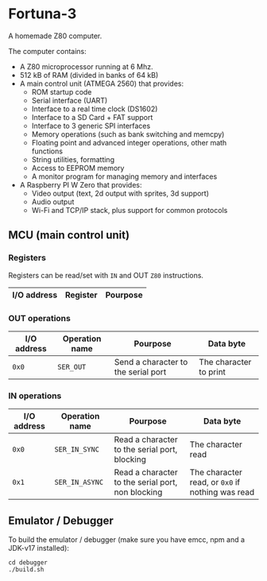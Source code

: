 # Fortuna-3
A homemade Z80 computer.

The computer contains:

 - A Z80 microprocessor running at 6 Mhz.
 - 512 kB of RAM (divided in banks of 64 kB)
 - A main control unit (ATMEGA 2560) that provides:
   - ROM startup code
   - Serial interface (UART)
   - Interface to a real time clock (DS1602)
   - Interface to a SD Card + FAT support
   - Interface to 3 generic SPI interfaces
   - Memory operations (such as bank switching and memcpy)
   - Floating point and advanced integer operations, other math functions
   - String utilities, formatting
   - Access to EEPROM memory
   - A monitor program for managing memory and interfaces
 - A Raspberry PI W Zero that provides:
   - Video output (text, 2d output with sprites, 3d support)
   - Audio output
   - Wi-Fi and TCP/IP stack, plus support for common protocols

## MCU (main control unit)

### Registers

Registers can be read/set with `IN` and OUT `Z80` instructions.

| I/O address | Register | Pourpose |
|-------------|----------|----------|

### OUT operations

| I/O address | Operation name | Pourpose | Data byte |
|-------------|----------------|----------|-----------|
| `0x0`       | `SER_OUT`      | Send a character to the serial port | The character to print |

### IN operations

| I/O address | Operation name | Pourpose | Data byte |
|-------------|----------------|----------|-----------|
| `0x0`       | `SER_IN_SYNC`  | Read a character to the serial port, blocking | The character read |
| `0x1`       | `SER_IN_ASYNC` | Read a character to the serial port, non blocking | The character read, or `0x0` if nothing was read |


## Emulator / Debugger

To build the emulator / debugger (make sure you have emcc, npm and a JDK-v17 installed):

```
cd debugger
./build.sh
```
